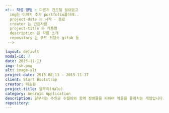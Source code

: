 ```yaml
---
<!-- 작성 방법 : 다른거 건드릴 필요없고
  img는 이미지 추가 portfolio폴더에..
  project-date 는 시작 - 종료
  creator 는 만든사람
  project-title 은 작품명
  description 은 작품 소개
  repository 는 코드 저장소 gitub 등
 -->

layout: default
modal-id: 7
date: 2015-11-13
img: tsh.png
alt: image-alt
project-date: 2015-08-13 - 2015-11-17
client: Start Bootstrap
creator: 태승환
project-title: 달무리(Halo)
category: Android Application
description: 달무리는 주인공 수월이와 함께 장애물을 피하며 적들을 물리치는 게임입니다.<br>적재적소에 맞는 장비로 고득점을 얻으세요!<br>달무리는 스토리가 끝날 때까지 신규 맵이 끊임없이 추가되며,<br>지속적인 업데이트가 이루어질 것입니다.
repository:
---
```

